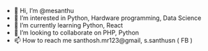 - 👋 Hi, I’m @mesanthu
- 👀 I’m interested in Python, Hardware programming, Data Science
- 🌱 I’m currently learning Python, React
- 💞️ I’m looking to collaborate on PHP, Python
- 📫 How to reach me santhosh.mr123@gmail, s.santhusn ( FB ) 

<!---
mesanthu/mesanthu is a ✨ special ✨ repository because its `README.md` (this file) appears on your GitHub profile.
You can click the Preview link to take a look at your changes.
--->
